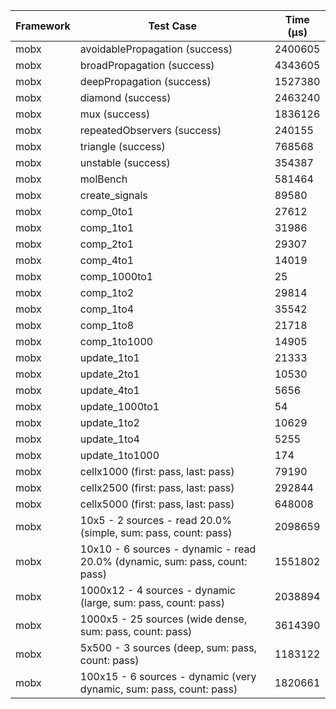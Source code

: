 | Framework | Test Case | Time (μs) |
| --- | --- | --- |
| mobx | avoidablePropagation (success) | 2400605 |
| mobx | broadPropagation (success) | 4343605 |
| mobx | deepPropagation (success) | 1527380 |
| mobx | diamond (success) | 2463240 |
| mobx | mux (success) | 1836126 |
| mobx | repeatedObservers (success) | 240155 |
| mobx | triangle (success) | 768568 |
| mobx | unstable (success) | 354387 |
| mobx | molBench | 581464 |
| mobx | create_signals | 89580 |
| mobx | comp_0to1 | 27612 |
| mobx | comp_1to1 | 31986 |
| mobx | comp_2to1 | 29307 |
| mobx | comp_4to1 | 14019 |
| mobx | comp_1000to1 | 25 |
| mobx | comp_1to2 | 29814 |
| mobx | comp_1to4 | 35542 |
| mobx | comp_1to8 | 21718 |
| mobx | comp_1to1000 | 14905 |
| mobx | update_1to1 | 21333 |
| mobx | update_2to1 | 10530 |
| mobx | update_4to1 | 5656 |
| mobx | update_1000to1 | 54 |
| mobx | update_1to2 | 10629 |
| mobx | update_1to4 | 5255 |
| mobx | update_1to1000 | 174 |
| mobx | cellx1000 (first: pass, last: pass) | 79190 |
| mobx | cellx2500 (first: pass, last: pass) | 292844 |
| mobx | cellx5000 (first: pass, last: pass) | 648008 |
| mobx | 10x5 - 2 sources - read 20.0% (simple, sum: pass, count: pass) | 2098659 |
| mobx | 10x10 - 6 sources - dynamic - read 20.0% (dynamic, sum: pass, count: pass) | 1551802 |
| mobx | 1000x12 - 4 sources - dynamic (large, sum: pass, count: pass) | 2038894 |
| mobx | 1000x5 - 25 sources (wide dense, sum: pass, count: pass) | 3614390 |
| mobx | 5x500 - 3 sources (deep, sum: pass, count: pass) | 1183122 |
| mobx | 100x15 - 6 sources - dynamic (very dynamic, sum: pass, count: pass) | 1820661 |
